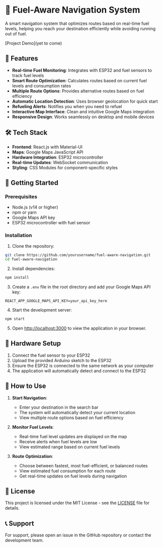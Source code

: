 # 🚗 Fuel-Aware Navigation System

A smart navigation system that optimizes routes based on real-time fuel levels, helping you reach your destination efficiently while avoiding running out of fuel.

[Project Demo](yet to come)

## 🌟 Features

- **Real-time Fuel Monitoring**: Integrates with ESP32 and fuel sensors to track fuel levels
- **Smart Route Optimization**: Calculates routes based on current fuel levels and consumption rates
- **Multiple Route Options**: Provides alternative routes based on fuel efficiency
- **Automatic Location Detection**: Uses browser geolocation for quick start
- **Refueling Alerts**: Notifies you when you need to refuel
- **Interactive Map Interface**: Clean and intuitive Google Maps integration
- **Responsive Design**: Works seamlessly on desktop and mobile devices

## 🛠️ Tech Stack

- **Frontend**: React.js with Material-UI
- **Maps**: Google Maps JavaScript API
- **Hardware Integration**: ESP32 microcontroller
- **Real-time Updates**: WebSocket communication
- **Styling**: CSS Modules for component-specific styles

## 🚀 Getting Started

### Prerequisites

- Node.js (v14 or higher)
- npm or yarn
- Google Maps API key
- ESP32 microcontroller with fuel sensor

### Installation

1. Clone the repository:
```bash
git clone https://github.com/yourusername/fuel-aware-navigation.git
cd fuel-aware-navigation
```

2. Install dependencies:
```bash
npm install
```

3. Create a `.env` file in the root directory and add your Google Maps API key:
```
REACT_APP_GOOGLE_MAPS_API_KEY=your_api_key_here
```

4. Start the development server:
```bash
npm start
```

5. Open [http://localhost:3000](http://localhost:3000) to view the application in your browser.

## 🔧 Hardware Setup

1. Connect the fuel sensor to your ESP32
2. Upload the provided Arduino sketch to the ESP32
3. Ensure the ESP32 is connected to the same network as your computer
4. The application will automatically detect and connect to the ESP32

## 📱 How to Use

1. **Start Navigation**:
   - Enter your destination in the search bar
   - The system will automatically detect your current location
   - View multiple route options based on fuel efficiency

2. **Monitor Fuel Levels**:
   - Real-time fuel level updates are displayed on the map
   - Receive alerts when fuel levels are low
   - View estimated range based on current fuel levels

3. **Route Optimization**:
   - Choose between fastest, most fuel-efficient, or balanced routes
   - View estimated fuel consumption for each route
   - Get real-time updates on fuel levels during navigation


## 📝 License

This project is licensed under the MIT License - see the [LICENSE](LICENSE) file for details.


## 📞 Support

For support, please open an issue in the GitHub repository or contact the development team.
